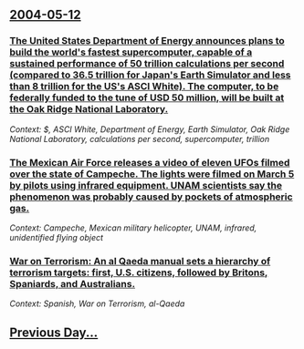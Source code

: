## [2004-05-12](/news/2004/05/12/index.md)

### [ The United States Department of Energy announces plans to build the world's fastest supercomputer, capable of a sustained performance of 50 trillion calculations per second (compared to 36.5 trillion for Japan's Earth Simulator and less than 8 trillion for the US's ASCI White). The computer, to be federally funded to the tune of USD 50 million, will be built at the Oak Ridge National Laboratory. ](/news/2004/05/12/the-united-states-department-of-energy-announces-plans-to-build-the-world-s-fastest-supercomputer-capable-of-a-sustained-performance-of-50.md)
_Context: $, ASCI White, Department of Energy, Earth Simulator, Oak Ridge National Laboratory, calculations per second, supercomputer, trillion_

### [ The Mexican Air Force releases a video of eleven UFOs filmed over the state of Campeche. The lights were filmed on March 5 by pilots using infrared equipment. UNAM scientists say the phenomenon was probably caused by pockets of atmospheric gas. ](/news/2004/05/12/the-mexican-air-force-releases-a-video-of-eleven-ufos-filmed-over-the-state-of-campeche-the-lights-were-filmed-on-march-5-by-pilots-using.md)
_Context: Campeche, Mexican military helicopter, UNAM, infrared, unidentified flying object_

### [ War on Terrorism: An al Qaeda manual sets a hierarchy of terrorism targets: first, U.S. citizens, followed by Britons, Spaniards, and Australians. ](/news/2004/05/12/war-on-terrorism-an-al-qaeda-manual-sets-a-hierarchy-of-terrorism-targets-first-u-s-citizens-followed-by-britons-spaniards-and-austr.md)
_Context: Spanish, War on Terrorism, al-Qaeda_

## [Previous Day...](/news/2004/05/11/index.md)

